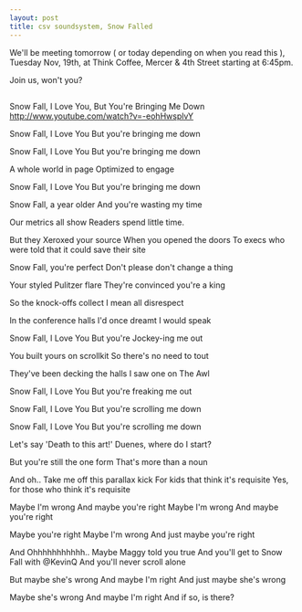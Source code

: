 ```yaml
---
layout: post
title: csv soundsystem, Snow Falled
---
```



We'll be meeting tomorrow ( or today depending on when you read this ), Tuesday Nov, 19th, at Think Coffee, Mercer & 4th Street starting at 6:45pm.

Join us, won't you?

##
Snow Fall, I Love You, But You're Bringing Me Down
http://www.youtube.com/watch?v=-eohHwsplvY

Snow Fall, I Love You
But you're bringing me down

Snow Fall, I Love You
But you're bringing me down

A whole world in page
Optimized to engage

Snow Fall, I Love You
But you're bringing me down

Snow Fall, a year older
And you're wasting my time

Our metrics all show
Readers spend little time.

But they Xeroxed your source
When you opened the doors
To execs who were told
that it could save their site

Snow Fall, you're perfect
Don't please don't change a thing

Your styled Pulitzer flare
They're convinced you're a king

So the knock-offs collect
I mean all disrespect

In the conference halls
I'd once dreamt I would speak

Snow Fall, I Love You
But you're Jockey-ing me out

You built yours on scrollkit
So there's no need to tout

They've been decking the halls
I saw one on The Awl

Snow Fall, I Love You
But you're freaking me out

Snow Fall, I Love You
But you're scrolling me down

Snow Fall, I Love You
But you're scrolling me down

Let's say 'Death to this art!'
Duenes, where do I start?

But you're still the one form
That's more than a noun

And oh.. Take me off this parallax kick
For kids that think it's requisite
Yes, for those who think it's requisite

Maybe I'm wrong
And maybe you're right
Maybe I'm wrong
And maybe you're right

Maybe you're right
Maybe I'm wrong
And just maybe you're right

And Ohhhhhhhhhhh..
Maybe Maggy told you true
And you'll get to Snow Fall with @KevinQ
And you'll never scroll alone

But maybe she's wrong
And maybe I'm right
And just maybe she's wrong

Maybe she's wrong
And maybe I'm right
And if so, is there?